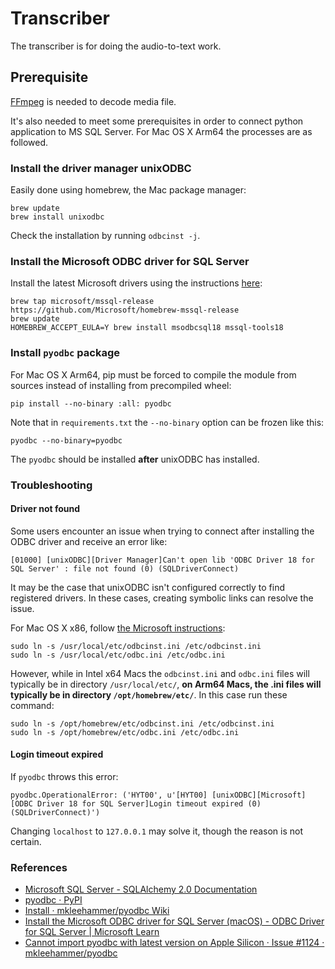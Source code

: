 # Transcriber

The transcriber is for doing the audio-to-text work.

## Prerequisite

[FFmpeg](https://ffmpeg.org/) is needed to decode media file.

It's also needed to meet some prerequisites in order to connect python application to MS SQL Server. For Mac OS X Arm64
the processes are as followed.

### Install the driver manager unixODBC

Easily done using homebrew, the Mac package manager:

```shell
brew update
brew install unixodbc
```

Check the installation by running `odbcinst -j`.

### Install the Microsoft ODBC driver for SQL Server

Install the latest Microsoft drivers using the
instructions [here](https://learn.microsoft.com/en-us/sql/connect/odbc/linux-mac/install-microsoft-odbc-driver-sql-server-macos):

```shell
brew tap microsoft/mssql-release https://github.com/Microsoft/homebrew-mssql-release
brew update
HOMEBREW_ACCEPT_EULA=Y brew install msodbcsql18 mssql-tools18
```

### Install `pyodbc` package

For Mac OS X Arm64, pip must be forced to compile the module from sources instead of installing from precompiled wheel:

```shell
pip install --no-binary :all: pyodbc
```

Note that in `requirements.txt` the `--no-binary` option can be frozen like this:

```text
pyodbc --no-binary=pyodbc
```

The `pyodbc` should be installed **after** unixODBC has installed.

### Troubleshooting

#### Driver not found

Some users encounter an issue when trying to connect after installing the ODBC driver and receive an error like:

```text
[01000] [unixODBC][Driver Manager]Can't open lib 'ODBC Driver 18 for SQL Server' : file not found (0) (SQLDriverConnect)
```

It may be the case that unixODBC isn't configured correctly to find registered drivers. In these cases, creating
symbolic links can resolve the issue.

For Mac OS X x86,
follow [the Microsoft instructions](https://learn.microsoft.com/en-us/sql/connect/odbc/linux-mac/install-microsoft-odbc-driver-sql-server-macos?view=sql-server-ver16#troubleshooting):

```shell
sudo ln -s /usr/local/etc/odbcinst.ini /etc/odbcinst.ini
sudo ln -s /usr/local/etc/odbc.ini /etc/odbc.ini
```

However, while in Intel x64 Macs the `odbcinst.ini` and `odbc.ini` files will typically be in
directory `/usr/local/etc/`, **on Arm64 Macs, the .ini files will typically be in directory `/opt/homebrew/etc/`**. In
this case run these command:

```shell
sudo ln -s /opt/homebrew/etc/odbcinst.ini /etc/odbcinst.ini
sudo ln -s /opt/homebrew/etc/odbc.ini /etc/odbc.ini
```

#### Login timeout expired

If `pyodbc` throws this error:

```text
pyodbc.OperationalError: ('HYT00', u'[HYT00] [unixODBC][Microsoft][ODBC Driver 18 for SQL Server]Login timeout expired (0) (SQLDriverConnect)')
```

Changing `localhost` to `127.0.0.1` may solve it, though the reason is not certain.

### References

- [Microsoft SQL Server - SQLAlchemy 2.0 Documentation](https://docs.sqlalchemy.org/en/20/dialects/mssql.html)
- [pyodbc · PyPI](https://pypi.org/project/pyodbc/)
- [Install · mkleehammer/pyodbc Wiki](https://github.com/mkleehammer/pyodbc/wiki/Install)
- [Install the Microsoft ODBC driver for SQL Server (macOS) - ODBC Driver for SQL Server | Microsoft Learn](https://learn.microsoft.com/en-us/sql/connect/odbc/linux-mac/install-microsoft-odbc-driver-sql-server-macos)
- [Cannot import pyodbc with latest version on Apple Silicon · Issue #1124 · mkleehammer/pyodbc](https://github.com/mkleehammer/pyodbc/issues/1124)
